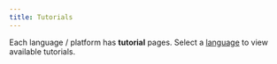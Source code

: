 ```yaml
---
title: Tutorials
---
```


Each language / platform has **tutorial** pages. Select a
[language](/docs/languages) to view available tutorials.

